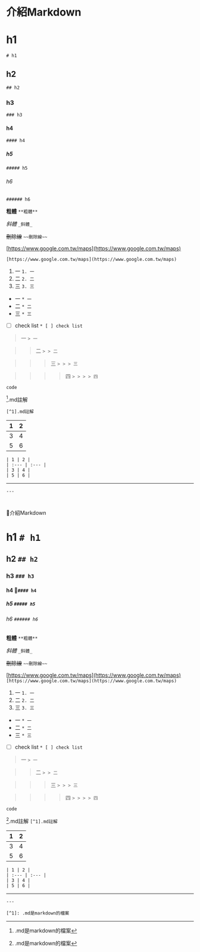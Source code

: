 # 介紹Markdown

# h1 
`# h1`

## h2 
`## h2`

### h3 
`### h3`

#### h4 
`#### h4`

##### h5 
`##### h5`

###### h6 
`###### h6`

**粗體** 
`**粗體**`

_斜體_ 
`_斜體_`

~~刪除線~~ 
`~~刪除線~~`

[https://www.google.com.tw/maps](https://www.google.com.tw/maps)

`[https://www.google.com.tw/maps](https://www.google.com.tw/maps)`

1. 一 `1. 一`
2. 二 `2. 二`
3. 三 `3. 三`


* 一 `* 一 `
* 二 `* 二`
* 三 `* 三`

* [ ] check list
`* [ ] check list`

> 一 
`> 一`

> > 二 
`> > 二`

> > > 三 
`> > > 三`

> > > > 四 
`> > > > 四`

```
code
```

[^1].md註解 

`[^1].md註解`

| 1 | 2 |
| :--- | :--- |
| 3 | 4 |
| 5 | 6 |

```
| 1 | 2 |
| :--- | :--- |
| 3 | 4 |
| 5 | 6 |
```


---
`---`


#
介紹Markdown

# h1 `# h1`

## h2 `## h2`

### h3 `### h3`

#### h4 `#### h4`

##### h5 `##### h5`

###### h6 `###### h6`

**粗體** `**粗體**`

_斜體_ `_斜體_`

~~刪除線~~ `~~刪除線~~`

[https://www.google.com.tw/maps](https://www.google.com.tw/maps)
`[https://www.google.com.tw/maps](https://www.google.com.tw/maps)`

1. 一 `1. 一`
2. 二 `2. 二`
3. 三 `3. 三`


* 一 `* 一 `
* 二 `* 二`
* 三 `* 三`

* [ ] check list
`* [ ] check list`

> 一 `> 一`

> > 二 `> > 二`

> > > 三 `> > > 三`

> > > > 四 `> > > > 四`

```
code
```

[^1].md註解 `[^1].md註解`

| 1 | 2 |
| :--- | :--- |
| 3 | 4 |
| 5 | 6 |

```
| 1 | 2 |
| :--- | :--- |
| 3 | 4 |
| 5 | 6 |
```


---
`---`



`[^1]: .md是markdown的檔案`
[^1]: .md是markdown的檔案 